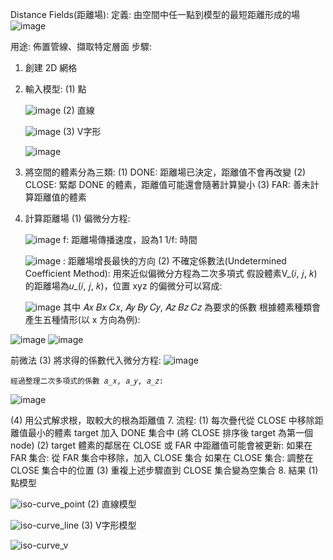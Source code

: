 Distance Fields(距離場):
定義: 由空間中任一點到模型的最短距離形成的場
![image](https://github.com/user-attachments/assets/7adc3f4c-c759-4385-ae8e-592f2756746d)

用途: 佈置管線、擷取特定層面
步驟:
1. 創建 2D 網格
2. 輸入模型:
   (1) 點
   
   ![image](https://github.com/user-attachments/assets/c26aa8f1-c8d4-4733-9b42-613b81cca2d9)
   (2) 直線
   
   ![image](https://github.com/user-attachments/assets/957cc538-3ed5-48b4-a1a5-8904ad64f550)
   (3) V字形
   
   ![image](https://github.com/user-attachments/assets/fc93408f-f44a-4060-9ec6-9ebede3707fa)
4. 將空間的體素分為三類:
   (1) DONE: 距離場已決定，距離值不會再改變
   (2) CLOSE: 緊鄰 DONE 的體素，距離值可能還會隨著計算變小
   (3) FAR: 善未計算距離值的體素
5. 計算距離場
   (1) 偏微分方程:
   
   ![image](https://github.com/user-attachments/assets/4e2c60ab-a9a7-4119-9a57-62ad721c18ef)
   f: 距離場傳播速度，設為1
   1/f: 時間
   
   ![image](https://github.com/user-attachments/assets/67ff91e7-2baf-468b-a565-07d9028cbcaa) : 距離場增長最快的方向
   (2) 不確定係數法(Undetermined Coefficient Method): 用來近似偏微分方程為二次多項式
   假設體素V_(𝑖, 𝑗, 𝑘)的距離場為𝑢_(𝑖, 𝑗, 𝑘)，位置 xyz 的偏微分可以寫成:
   
   ![image](https://github.com/user-attachments/assets/b5d9f029-6153-4828-ab5c-d76ca28d8a88)
   其中 𝐴𝑥  𝐵𝑥  𝐶𝑥, 𝐴𝑦  𝐵𝑦  𝐶𝑦, 𝐴𝑧  𝐵𝑧  𝐶𝑧 為要求的係數
   根據體素種類會產生五種情形(以 x 方向為例):
   
  ![image](https://github.com/user-attachments/assets/ec8d1af8-482e-4a5c-ac17-d5df2fb0d829)
  ![image](https://github.com/user-attachments/assets/7c90ee0f-ae04-4e0d-8b49-03f9a5349160)
  
   前微法
  (3) 將求得的係數代入微分方程:
   ![image](https://github.com/user-attachments/assets/204ed66e-8ab4-486a-9d4e-48525a5d7551)
   
    經過整理二次多項式的係數 𝑎_𝑥, 𝑎_𝑦, 𝑎_𝑧:
   ![image](https://github.com/user-attachments/assets/c4f31c77-7792-4f13-96ec-9b41e029d1f8)
   
  (4) 用公式解求根，取較大的根為距離值
7. 流程:
   (1) 每次疊代從 CLOSE 中移除距離值最小的體素 target 加入 DONE 集合中 (將 CLOSE 排序後 target 為第一個 node)
   (2) target 體素的鄰居在 CLOSE 或 FAR 中距離值可能會被更新:
       如果在 FAR 集合: 從 FAR 集合中移除，加入 CLOSE 集合
       如果在 CLOSE 集合: 調整在 CLOSE 集合中的位置
   (3) 重複上述步驟直到 CLOSE 集合變為空集合
8. 結果
  (1) 點模型
  
   ![iso-curve_point](https://github.com/user-attachments/assets/f6ea3dfb-c105-4259-a656-34688e7f8544)
  (2) 直線模型
  
  ![iso-curve_line](https://github.com/user-attachments/assets/cfb05c86-3605-48ea-b88c-60bbcb831f3b)
  (3) V字形模型
  
  ![iso-curve_v](https://github.com/user-attachments/assets/e433c9cb-2ff3-43a7-8f8b-3196ce151378)
